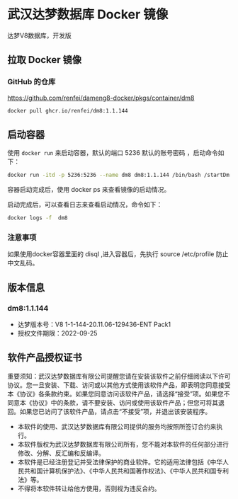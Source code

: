 # 武汉达梦数据库 Docker 镜像

达梦V8数据库，开发版

## 拉取 Docker 镜像

### GitHub 的仓库

https://github.com/renfei/dameng8-docker/pkgs/container/dm8

```bash
docker pull ghcr.io/renfei/dm8:1.1.144
```

## 启动容器

使用 `docker run` 来启动容器，默认的端口 5236 默认的账号密码 ，启动命令如下：

```bash
docker run -itd -p 5236:5236 --name dm8 dm8:1.1.144 /bin/bash /startDm.sh
```

容器启动完成后，使用 docker ps 来查看镜像的启动情况。

启动完成后，可以查看日志来查看启动情况，命令如下：

```bash
docker logs -f  dm8
```

### 注意事项

如果使用docker容器里面的 disql ,进入容器后，先执行 source /etc/profile 防止中文乱码。

## 版本信息

### dm8:1.1.144

- 达梦版本号：V8 1-1-144-20.11.06-129436-ENT  Pack1
- 授权文件期限：2022-09-25

## 软件产品授权证书

重要须知：武汉达梦数据库有限公司提醒您请在安装该软件之前仔细阅读以下许可协议。您一旦安装、下载、访问或以其他方式使用该软件产品，即表明您同意接受本《协议》各条款约束。如果您同意访问该软件产品，请选择“接受”项。如果您不同意本《协议》中的条款，请不要安装、访问或使用该软件产品；但您可将其退回。如果您已访问了该软件产品，请点击“不接受”项，并退出该安装程序。

- 本软件的使用、武汉达梦数据库有限公司提供的服务均按照所签订合约来执行。
- 本软件版权为武汉达梦数据库有限公司所有，您不能对本软件的任何部分进行修改、分解、反汇编和反编译。
- 本软件是已经注册登记并受法律保护的商业软件。它的适用法律包括《中华人民共和国计算机保护法》、《中华人民共和国著作权法》、《中华人民共和国专利法》等。
- 不得将本软件转让给他方使用，否则视为违反合约。